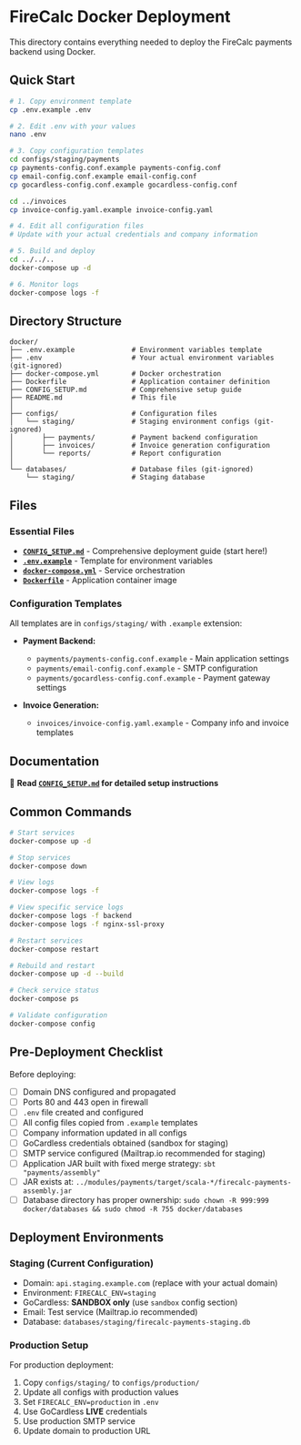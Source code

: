 
# FireCalc Docker Deployment

This directory contains everything needed to deploy the FireCalc payments backend using Docker.

## Quick Start

```bash
# 1. Copy environment template
cp .env.example .env

# 2. Edit .env with your values
nano .env

# 3. Copy configuration templates
cd configs/staging/payments
cp payments-config.conf.example payments-config.conf
cp email-config.conf.example email-config.conf
cp gocardless-config.conf.example gocardless-config.conf

cd ../invoices
cp invoice-config.yaml.example invoice-config.yaml

# 4. Edit all configuration files
# Update with your actual credentials and company information

# 5. Build and deploy
cd ../../..
docker-compose up -d

# 6. Monitor logs
docker-compose logs -f
```

## Directory Structure

```
docker/
├── .env.example              # Environment variables template
├── .env                      # Your actual environment variables (git-ignored)
├── docker-compose.yml        # Docker orchestration
├── Dockerfile                # Application container definition
├── CONFIG_SETUP.md           # Comprehensive setup guide
├── README.md                 # This file
│
├── configs/                  # Configuration files
│   └── staging/              # Staging environment configs (git-ignored)
│       ├── payments/         # Payment backend configuration
│       ├── invoices/         # Invoice generation configuration
│       └── reports/          # Report configuration
│
└── databases/                # Database files (git-ignored)
    └── staging/              # Staging database
```

## Files

### Essential Files

- **[`CONFIG_SETUP.md`](./CONFIG_SETUP.md)** - Comprehensive deployment guide (start here!)
- **[`.env.example`](./.env.example)** - Template for environment variables
- **[`docker-compose.yml`](./docker-compose.yml)** - Service orchestration
- **[`Dockerfile`](./Dockerfile)** - Application container image

### Configuration Templates

All templates are in `configs/staging/` with `.example` extension:

- **Payment Backend:**
  - `payments/payments-config.conf.example` - Main application settings
  - `payments/email-config.conf.example` - SMTP configuration
  - `payments/gocardless-config.conf.example` - Payment gateway settings

- **Invoice Generation:**
  - `invoices/invoice-config.yaml.example` - Company info and invoice templates

## Documentation

📖 **Read [`CONFIG_SETUP.md`](./CONFIG_SETUP.md) for detailed setup instructions**

## Common Commands

```bash
# Start services
docker-compose up -d

# Stop services
docker-compose down

# View logs
docker-compose logs -f

# View specific service logs
docker-compose logs -f backend
docker-compose logs -f nginx-ssl-proxy

# Restart services
docker-compose restart

# Rebuild and restart
docker-compose up -d --build

# Check service status
docker-compose ps

# Validate configuration
docker-compose config
```

## Pre-Deployment Checklist

Before deploying:

- [ ] Domain DNS configured and propagated
- [ ] Ports 80 and 443 open in firewall
- [ ] `.env` file created and configured
- [ ] All config files copied from `.example` templates
- [ ] Company information updated in all configs
- [ ] GoCardless credentials obtained (sandbox for staging)
- [ ] SMTP service configured (Mailtrap.io recommended for staging)
- [ ] Application JAR built with fixed merge strategy: `sbt "payments/assembly"`
- [ ] JAR exists at: `../modules/payments/target/scala-*/firecalc-payments-assembly.jar`
- [ ] Database directory has proper ownership: `sudo chown -R 999:999 docker/databases && sudo chmod -R 755 docker/databases`

## Deployment Environments

### Staging (Current Configuration)

- Domain: `api.staging.example.com` (replace with your actual domain)
- Environment: `FIRECALC_ENV=staging`
- GoCardless: **SANDBOX only** (use `sandbox` config section)
- Email: Test service (Mailtrap.io recommended)
- Database: `databases/staging/firecalc-payments-staging.db`

### Production Setup

For production deployment:
1. Copy `configs/staging/` to `configs/production/`
2. Update all configs with production values
3. Set `FIRECALC_ENV=production` in `.env`
4. Use GoCardless **LIVE** credentials
5. Use production SMTP service
6. Update domain to production URL